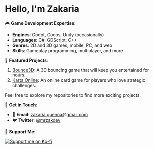 # Hello, I'm Zakaria


🎮 **Game Development Expertise**:
- **Engines**: Godot, Cocos, Unity (occasionally)
- **Languages**: C#, GDScript, C++
- **Genres**: 2D and 3D games, mobile, PC, and web
- **Skills**: Gameplay programming, multiplayer, and more

🚀 **Featured Projects**:

1. [Bounce3D](https://www.youtube.com/shorts/zLBOZCfi7xE): A 3D bouncing game that will keep you entertained for hours.
2. [Karta Online](https://www.youtube.com/watch?v=3mxSt4iZ3AM&t=38s): An online card game for players who love strategic challenges.

Feel free to explore my repositories to find more exciting projects.

💬 **Get in Touch**:

- 📧 **Email**: [zakaria.guenna@gmail.com](mailto:zakaria.guenna@gmail.com)
- 🐦 **Twitter**: [@mrzakdev](https://twitter.com/mrzakdev)

🤝 **Support Me**:

[![Support me on Ko-fi](https://cdn.ko-fi.com/cdn/kofi2.png)](https://ko-fi.com/mrzak)

